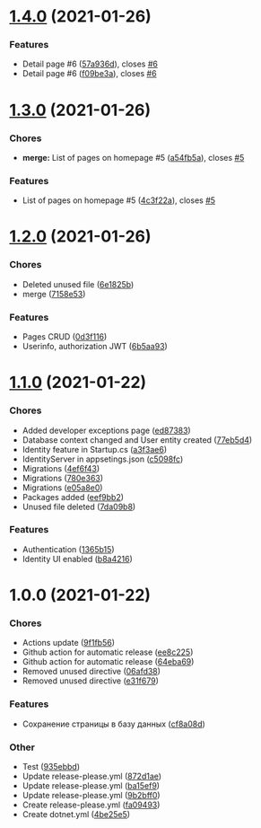 # [1.4.0](https://github.com/averichev/Vera-CMS/compare/v1.3.0...v1.4.0) (2021-01-26)

### Features

- Detail page #6 ([57a936d](https://github.com/averichev/Vera-CMS/commit/57a936dc60b6cdf287141de0fc8fd423abcd8b24)), closes [#6](https://github.com/averichev/Vera-CMS/issues/6)
- Detail page #6 ([f09be3a](https://github.com/averichev/Vera-CMS/commit/f09be3aa8a9245201c0855fef19e98f2b59877dc)), closes [#6](https://github.com/averichev/Vera-CMS/issues/6)

# [1.3.0](https://github.com/averichev/Vera-CMS/compare/v1.2.0...v1.3.0) (2021-01-26)

### Chores

- **merge:** List of pages on homepage #5 ([a54fb5a](https://github.com/averichev/Vera-CMS/commit/a54fb5ae61151bf947b950bc8e23f906e31b2f3e)), closes [#5](https://github.com/averichev/Vera-CMS/issues/5)

### Features

- List of pages on homepage #5 ([4c3f22a](https://github.com/averichev/Vera-CMS/commit/4c3f22af2661b790503cabe450fc8ffbd3537525)), closes [#5](https://github.com/averichev/Vera-CMS/issues/5)

# [1.2.0](https://github.com/averichev/Vera-CMS/compare/v1.1.0...v1.2.0) (2021-01-26)

### Chores

- Deleted unused file ([6e1825b](https://github.com/averichev/Vera-CMS/commit/6e1825ba0f072dc6e73265923033e3cc537d84f5))
- merge ([7158e53](https://github.com/averichev/Vera-CMS/commit/7158e535270078cc5bf081ebf2acb2016f779978))

### Features

- Pages CRUD ([0d3f116](https://github.com/averichev/Vera-CMS/commit/0d3f1162c21b0093d7c8c09f5cc8ca5c68c72a21))
- Userinfo, authorization JWT ([6b5aa93](https://github.com/averichev/Vera-CMS/commit/6b5aa93c5faee3f35c330a8b9dae116cdeca80d6))

# [1.1.0](https://github.com/averichev/Vera-CMS/compare/v1.0.0...v1.1.0) (2021-01-22)

### Chores

- Added developer exceptions page ([ed87383](https://github.com/averichev/Vera-CMS/commit/ed873835881d6b37a9449c6f9954b9a693661482))
- Database context changed and User entity created ([77eb5d4](https://github.com/averichev/Vera-CMS/commit/77eb5d49dac427be8f4cc469cd4d794cdbf1d1a6))
- Identity feature in Startup.cs ([a3f3ae6](https://github.com/averichev/Vera-CMS/commit/a3f3ae663b4258aaf085d17b1205b92812f40f24))
- IdentityServer in appsetings.json ([c5098fc](https://github.com/averichev/Vera-CMS/commit/c5098fc1a0e02185eaa95455ed4ac36c57466940))
- Migrations ([4ef6f43](https://github.com/averichev/Vera-CMS/commit/4ef6f4340ff59be952bc6305c75535db726e456f))
- Migrations ([780e363](https://github.com/averichev/Vera-CMS/commit/780e363972deacc6cfab27fd5e295ff92d6591ff))
- Migrations ([e05a8e0](https://github.com/averichev/Vera-CMS/commit/e05a8e0fd350cfb36b78c4def47f8aaa11ae4d8c))
- Packages added ([eef9bb2](https://github.com/averichev/Vera-CMS/commit/eef9bb2ebf7e56b3be0f10b15a1e72fbfdb57587))
- Unused file deleted ([7da09b8](https://github.com/averichev/Vera-CMS/commit/7da09b8bb593a08b7c4f5d329c0333d2333af2b7))

### Features

- Authentication ([1365b15](https://github.com/averichev/Vera-CMS/commit/1365b151259c4f3f1cd19ce6601b87a23c669f81))
- Identity UI enabled ([b8a4216](https://github.com/averichev/Vera-CMS/commit/b8a421624f6ad98e961e693a53c4dd4608b244ab))

# 1.0.0 (2021-01-22)

### Chores

- Actions update ([9f1fb56](https://github.com/averichev/Vera-CMS/commit/9f1fb564cf9a0cf70fdeb1a8dd5a0af5b9fc2a7d))
- Github action for automatic release ([ee8c225](https://github.com/averichev/Vera-CMS/commit/ee8c225ceafcfe7416f1b379fb2eeaf66e15c808))
- Github action for automatic release ([64eba69](https://github.com/averichev/Vera-CMS/commit/64eba690e43dc8c540725ed09da0471768140492))
- Removed unused directive ([06afd38](https://github.com/averichev/Vera-CMS/commit/06afd380028c57182a3c1664d190417469f40e68))
- Removed unused directive ([e31f679](https://github.com/averichev/Vera-CMS/commit/e31f6798db9a4c4a95a308d2ae9ed29031de86e7))

### Features

- Сохранение страницы в базу данных ([cf8a08d](https://github.com/averichev/Vera-CMS/commit/cf8a08d029ac3810b72a83e1eff0750bd7140a3e))

### Other

- Test ([935ebbd](https://github.com/averichev/Vera-CMS/commit/935ebbd0151729a2ed5f6db1c9b678962fbdd305))
- Update release-please.yml ([872d1ae](https://github.com/averichev/Vera-CMS/commit/872d1ae0969a08c6b3fbe99d8c886419ca0fca8d))
- Update release-please.yml ([ba15ef9](https://github.com/averichev/Vera-CMS/commit/ba15ef93a539bb3daa86509e290e62cb4237c89c))
- Update release-please.yml ([9b2bff0](https://github.com/averichev/Vera-CMS/commit/9b2bff04bda63ff097571ac6aa6907ae1ff0c070))
- Create release-please.yml ([fa09493](https://github.com/averichev/Vera-CMS/commit/fa094936b586af5f713600732105648b50de553d))
- Create dotnet.yml ([4be25e5](https://github.com/averichev/Vera-CMS/commit/4be25e55b447050582ba6ad99fcd72ea79882d18))
